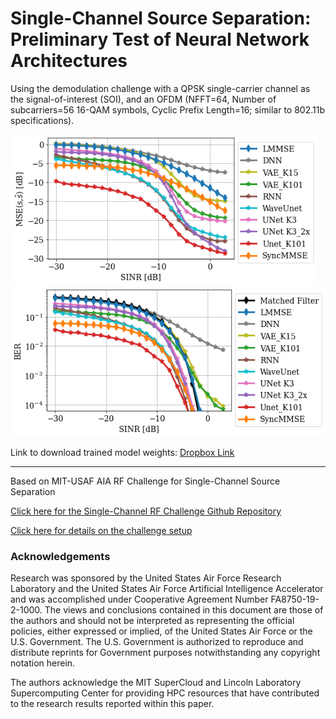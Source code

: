 # Single-Channel Source Separation: Preliminary Test of Neural Network Architectures

Using the demodulation challenge with a QPSK single-carrier channel as the signal-of-interest (SOI), and an OFDM (NFFT=64, Number of subcarriers=56 16-QAM symbols, Cyclic Prefix Length=16; similar to 802.11b specifications).


<img src="https://github.com/RFChallenge/SCSS_DNN_Comparison/raw/main/outputs/nn_mse.png" height="240">&nbsp;&nbsp;&nbsp;<img src="https://github.com/RFChallenge/SCSS_DNN_Comparison/raw/main/outputs/nn_ber.png" height="240">

Link to download trained model weights: [Dropbox Link](https://www.dropbox.com/s/m12ztwpp9w8oqz6/models.zip?dl=0)

---
Based on MIT-USAF AIA RF Challenge for Single-Channel Source Separation

[Click here for the Single-Channel RF Challenge Github Repository](github.com/rfchallenge/single-channel)

[Click here for details on the challenge setup](https://rfchallenge.mit.edu/wp-content/uploads/2021/08/Challenge1_pdf_detailed_description.pdf)


### Acknowledgements
Research was sponsored by the United States Air Force Research Laboratory and the United States Air Force Artificial Intelligence Accelerator and was accomplished under Cooperative Agreement Number FA8750-19-2-1000. The views and conclusions contained in this document are those of the authors and should not be interpreted as representing the official policies, either expressed or implied, of the United States Air Force or the U.S. Government. The U.S. Government is authorized to reproduce and distribute reprints for Government purposes notwithstanding any copyright notation herein.

The authors acknowledge the MIT SuperCloud and Lincoln Laboratory Supercomputing Center for providing HPC resources that have contributed to the research results reported within this paper.
